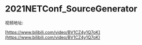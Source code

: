 # 2021NETConf_SourceGenerator

视频地址:

[https://www.bilibili.com/video/BV1CZ4y1Q7oK](https://www.bilibili.com/video/BV1CZ4y1Q7oK)